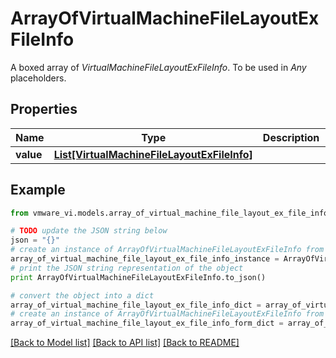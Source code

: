 # ArrayOfVirtualMachineFileLayoutExFileInfo

A boxed array of *VirtualMachineFileLayoutExFileInfo*. To be used in *Any* placeholders. 

## Properties
Name | Type | Description | Notes
------------ | ------------- | ------------- | -------------
**value** | [**List[VirtualMachineFileLayoutExFileInfo]**](VirtualMachineFileLayoutExFileInfo.md) |  | 

## Example

```python
from vmware_vi.models.array_of_virtual_machine_file_layout_ex_file_info import ArrayOfVirtualMachineFileLayoutExFileInfo

# TODO update the JSON string below
json = "{}"
# create an instance of ArrayOfVirtualMachineFileLayoutExFileInfo from a JSON string
array_of_virtual_machine_file_layout_ex_file_info_instance = ArrayOfVirtualMachineFileLayoutExFileInfo.from_json(json)
# print the JSON string representation of the object
print ArrayOfVirtualMachineFileLayoutExFileInfo.to_json()

# convert the object into a dict
array_of_virtual_machine_file_layout_ex_file_info_dict = array_of_virtual_machine_file_layout_ex_file_info_instance.to_dict()
# create an instance of ArrayOfVirtualMachineFileLayoutExFileInfo from a dict
array_of_virtual_machine_file_layout_ex_file_info_form_dict = array_of_virtual_machine_file_layout_ex_file_info.from_dict(array_of_virtual_machine_file_layout_ex_file_info_dict)
```
[[Back to Model list]](../README.md#documentation-for-models) [[Back to API list]](../README.md#documentation-for-api-endpoints) [[Back to README]](../README.md)


